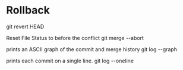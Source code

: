 # Rollback

git revert HEAD

Reset File Status to before the conflict
git merge --abort 

prints an ASCII graph of the commit and merge history
git log --graph


prints each commit on a single line.
git log --oneline
